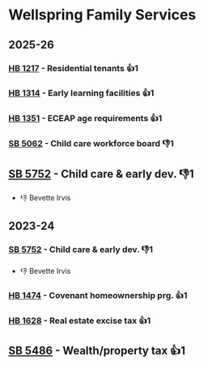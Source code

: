 # Wellspring Family Services
## 2025-26

### [HB 1217](/bill/2025-26/hb/1217/) - Residential tenants 👍1  

### [HB 1314](/bill/2025-26/hb/1314/) - Early learning facilities 👍1  

### [HB 1351](/bill/2025-26/hb/1351/) - ECEAP age requirements 👍1  

### [SB 5062](/bill/2025-26/sb/5062/) - Child care workforce board  👎1 

## [SB 5752](/bill/2025-26/sb/5752/) - Child care & early dev.  👎1 
* 👎 Bevette Irvis

## 2023-24

### [SB 5752](/bill/2023-24/sb/5752/) - Child care & early dev.  👎1 
* 👎 Bevette Irvis

### [HB 1474](/bill/2023-24/hb/1474/) - Covenant homeownership prg. 👍1  

### [HB 1628](/bill/2023-24/hb/1628/) - Real estate excise tax 👍1  

## [SB 5486](/bill/2023-24/sb/5486/) - Wealth/property tax 👍1  
